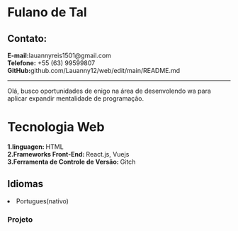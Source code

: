 <!DOCTYPE html>

<html lang="pt-BR">
<head>
    <meta charset="UTF-8">
    <meta name="viewport" content="width=device-width, initial-scale=1.0">
    <title>Currículo</title>
</head>
<body>
    <h1>Fulano de Tal</h1>
    <section>
        <h2>Contato:</h2>
        <strong>E-mail:</strong>lauannyreis1501@gmail.com <br>
        <strong>Telefone:</strong> +55 (63) 99599807 <br>
        <strong>GitHub:</strong>github.com/Lauanny12/web/edit/main/README.md
</section>
<hr>

<p>Olá, busco oportunidades de enigo na área de desenvolendo wa para aplicar expandir mentalidade de programação.</p>

<h1>Tecnologia Web </h1>
      <dl>
        <strong>1.linguagen: </strong>HTML <br>
        <strong>2.Frameworks Front-End: </strong> React.js, Vuejs <br>
        <strong>3.Ferramenta de Controle de Versão: </strong> Gitch <br>
      </dl>
<h2>Idiomas</h2>
<li>Portugues(nativo)</li>
  
<h3>Projeto</h3>
      <dl>
      <dt
      </dl>
